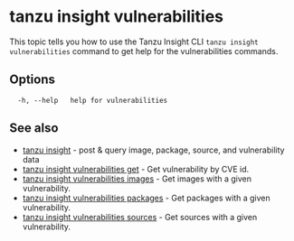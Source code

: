 # tanzu insight vulnerabilities

This topic tells you how to use the Tanzu Insight CLI
`tanzu insight vulnerabilities` command to get help for the vulnerabilities commands.

## <a id='options'></a>Options

```console
  -h, --help   help for vulnerabilities
```

## <a id='see-also'></a>See also

* [tanzu insight](tanzu_insight.hbs.md)	 - post & query image, package, source, and vulnerability data
* [tanzu insight vulnerabilities get](tanzu_insight_vulnerabilities_get.hbs.md)	 - Get vulnerability by CVE id.
* [tanzu insight vulnerabilities images](tanzu_insight_vulnerabilities_images.hbs.md)	 - Get images with a given vulnerability.
* [tanzu insight vulnerabilities packages](tanzu_insight_vulnerabilities_packages.hbs.md)	 - Get packages with a given vulnerability.
* [tanzu insight vulnerabilities sources](tanzu_insight_vulnerabilities_sources.hbs.md)	 - Get sources with a given vulnerability.
